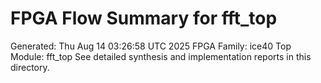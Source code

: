# FPGA Flow Summary for fft_top
Generated: Thu Aug 14 03:26:58 UTC 2025
FPGA Family: ice40
Top Module: fft_top
See detailed synthesis and implementation reports in this directory.
